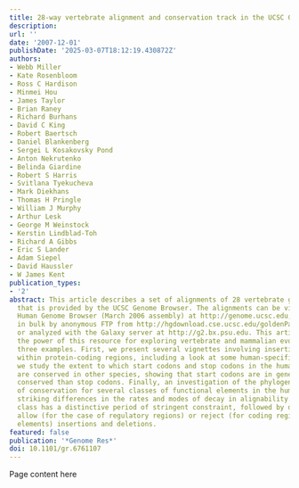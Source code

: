 ```yaml
---
title: 28-way vertebrate alignment and conservation track in the UCSC Genome Browser
description:
url: ''
date: '2007-12-01'
publishDate: '2025-03-07T18:12:19.430872Z'
authors:
- Webb Miller
- Kate Rosenbloom
- Ross C Hardison
- Minmei Hou
- James Taylor
- Brian Raney
- Richard Burhans
- David C King
- Robert Baertsch
- Daniel Blankenberg
- Sergei L Kosakovsky Pond
- Anton Nekrutenko
- Belinda Giardine
- Robert S Harris
- Svitlana Tyekucheva
- Mark Diekhans
- Thomas H Pringle
- William J Murphy
- Arthur Lesk
- George M Weinstock
- Kerstin Lindblad-Toh
- Richard A Gibbs
- Eric S Lander
- Adam Siepel
- David Haussler
- W James Kent
publication_types:
- '2'
abstract: This article describes a set of alignments of 28 vertebrate genome sequences
  that is provided by the UCSC Genome Browser. The alignments can be viewed on the
  Human Genome Browser (March 2006 assembly) at http://genome.ucsc.edu, downloaded
  in bulk by anonymous FTP from http://hgdownload.cse.ucsc.edu/goldenPath/hg18/multiz28way,
  or analyzed with the Galaxy server at http://g2.bx.psu.edu. This article illustrates
  the power of this resource for exploring vertebrate and mammalian evolution, using
  three examples. First, we present several vignettes involving insertions and deletions
  within protein-coding regions, including a look at some human-specific indels. Then
  we study the extent to which start codons and stop codons in the human sequence
  are conserved in other species, showing that start codons are in general more poorly
  conserved than stop codons. Finally, an investigation of the phylogenetic depth
  of conservation for several classes of functional elements in the human genome reveals
  striking differences in the rates and modes of decay in alignability. Each functional
  class has a distinctive period of stringent constraint, followed by decays that
  allow (for the case of regulatory regions) or reject (for coding regions and ultraconserved
  elements) insertions and deletions.
featured: false
publication: '*Genome Res*'
doi: 10.1101/gr.6761107
---
```


Page content here